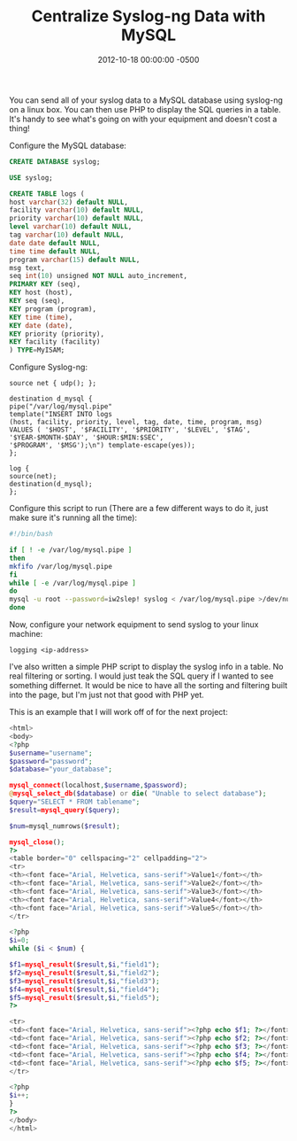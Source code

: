 ﻿---
title:  Centralize Syslog-ng Data with MySQL
date:   2012-10-18 00:00:00 -0500
categories: IT
---

You can send all of your syslog data to a MySQL database using syslog-ng on a linux box. You can then use PHP to display the SQL queries in a table. It's handy to see what's going on with your equipment and doesn't cost a thing!

Configure the MySQL database:

```sql
CREATE DATABASE syslog;

USE syslog;

CREATE TABLE logs (
host varchar(32) default NULL,
facility varchar(10) default NULL,
priority varchar(10) default NULL,
level varchar(10) default NULL,
tag varchar(10) default NULL,
date date default NULL,
time time default NULL,
program varchar(15) default NULL,
msg text,
seq int(10) unsigned NOT NULL auto_increment,
PRIMARY KEY (seq),
KEY host (host),
KEY seq (seq),
KEY program (program),
KEY time (time),
KEY date (date),
KEY priority (priority),
KEY facility (facility)
) TYPE=MyISAM;
```

Configure Syslog-ng:

```text
source net { udp(); };

destination d_mysql {
pipe("/var/log/mysql.pipe"
template("INSERT INTO logs
(host, facility, priority, level, tag, date, time, program, msg)
VALUES ( '$HOST', '$FACILITY', '$PRIORITY', '$LEVEL', '$TAG', '$YEAR-$MONTH-$DAY', '$HOUR:$MIN:$SEC',
'$PROGRAM', '$MSG');\n") template-escape(yes));
};

log {
source(net);
destination(d_mysql);
};
```

Configure this script to run (There are a few different ways to do it, just make sure it's running all the time):

```bash
#!/bin/bash

if [ ! -e /var/log/mysql.pipe ]
then
mkfifo /var/log/mysql.pipe
fi
while [ -e /var/log/mysql.pipe ]
do
mysql -u root --password=iw2slep! syslog < /var/log/mysql.pipe >/dev/null
done
```

Now, configure your network equipment to send syslog to your linux machine:

```text
logging <ip-address>
```

I've also written a simple PHP script to display the syslog info in a table. No real filtering or sorting. I would just teak the SQL query if I wanted to see something differnet. It would be nice to have all the sorting and filtering built into the page, but I'm just not that good with PHP yet.

This is an example that I will work off of for the next project:

```php
<html>
<body>
<?php
$username="username";
$password="password";
$database="your_database";

mysql_connect(localhost,$username,$password);
@mysql_select_db($database) or die( "Unable to select database");
$query="SELECT * FROM tablename";
$result=mysql_query($query);

$num=mysql_numrows($result);

mysql_close();
?>
<table border="0" cellspacing="2" cellpadding="2">
<tr>
<th><font face="Arial, Helvetica, sans-serif">Value1</font></th>
<th><font face="Arial, Helvetica, sans-serif">Value2</font></th>
<th><font face="Arial, Helvetica, sans-serif">Value3</font></th>
<th><font face="Arial, Helvetica, sans-serif">Value4</font></th>
<th><font face="Arial, Helvetica, sans-serif">Value5</font></th>
</tr>

<?php
$i=0;
while ($i < $num) {

$f1=mysql_result($result,$i,"field1");
$f2=mysql_result($result,$i,"field2");
$f3=mysql_result($result,$i,"field3");
$f4=mysql_result($result,$i,"field4");
$f5=mysql_result($result,$i,"field5");
?>

<tr>
<td><font face="Arial, Helvetica, sans-serif"><?php echo $f1; ?></font></td>
<td><font face="Arial, Helvetica, sans-serif"><?php echo $f2; ?></font></td>
<td><font face="Arial, Helvetica, sans-serif"><?php echo $f3; ?></font></td>
<td><font face="Arial, Helvetica, sans-serif"><?php echo $f4; ?></font></td>
<td><font face="Arial, Helvetica, sans-serif"><?php echo $f5; ?></font></td>
</tr>

<?php
$i++;
}
?>
</body>
</html>
```
